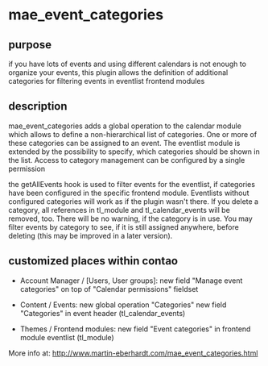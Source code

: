 mae_event_categories
====================

purpose
-------
if you have lots of events and using different calendars is not enough to organize your events, this plugin allows the definition of additional categories for filtering events in eventlist frontend modules



description
-----------
mae_event_categories adds a global operation to the calendar module which allows to define a non-hierarchical list of categories.
One or more of these categories can be assigned to an event.
The eventlist module is extended by the possibility to specify, which categories should be shown in the list.
Access to category management can be configured by a single permission

the getAllEvents hook is used to filter events for the eventlist, if categories have been configured in the specific frontend module.
Eventlists without configured categories will work as if the plugin wasn't there.
If you delete a category, all references in tl_module and tl_calendar_events will be removed, too. There will be no warning, if the category is in use.
You may filter events by category to see, if it is still assigned anywhere, before deleting (this may be improved in a later version).



customized places within contao
-------------------------------
- Account Manager / [Users, User groups]:
  new field "Manage event categories" on top of "Calendar permissions" fieldset

- Content / Events:
  new global operation "Categories"
  new field "Categories" in event header (tl_calendar_events)

- Themes / Frontend modules:
  new field "Event categories" in frontend module eventlist (tl_module)

More info at:
http://www.martin-eberhardt.com/mae_event_categories.html
